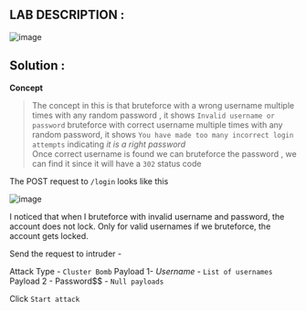 ## LAB DESCRIPTION :

![image](https://user-images.githubusercontent.com/67383098/226798530-f168966d-220f-47b8-96a5-ee5c9de046a1.png)

## Solution :

**Concept**
 
 > The concept in this is that 
 > bruteforce with a wrong username multiple times with any random password , it shows  `Invalid username or password`
 > bruteforce with correct username multiple times with any random password, it shows `You have made too many incorrect login attempts` indicating *it is a right password*  
 > Once correct username is found we can bruteforce the password , we can find it since it will have a `302` status code

The POST request to `/login` looks like this

![image](https://user-images.githubusercontent.com/67383098/226799235-5e0e7942-30e9-4b49-8ce8-833627c50ccf.png)

I noticed that when I bruteforce with invalid username and password, the account does not lock.
Only for valid usernames if we bruteforce, the account gets locked.

Send the request to intruder -

Attack Type - `Cluster Bomb`
Payload 1- $Username$ - `List of usernames`
Payload 2 - Password$$ - `Null payloads`

Click `Start attack` 

